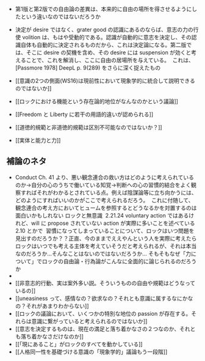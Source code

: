 - 第1版と第2版での自由論の差異は、本来的に自由の場所を得させるようにしたという違いなのではないだろうか
- 決定が desire ではなく、grater good の認識にあるのならば、意志の力の行使 volition は、もはや受動的である。認識が自動的に意志を決定し、その認識自体も自動的に決定されるものだから、これは決定論になる。第二版では、そこに desire の契機を含め、その desire には suspension が効くと考えることで、これを解消し、ここに自由の居場所を与えている。  これは、[Passmore 1978] DeepL p. 9(289) をさらに深く捉えたもの



- [[意識の2つの側面(WS16)は現前性において現象学的に統合して説明できるのではないか]]
- [[ロックにおける機能という存在論的地位がなんなのかという議論]]
- [[Freedom と Liberty に若干の用語的違いが認められる]]
- [[道徳的規範と非道徳的規範は区別不可能なのではないか？]]
- [[実体と能力と力]]

## 補論のネタ
- Conduct Ch. 41 より、悪い観念連合の救い方はどのように考えられているのか→自分の心のうちで働いている知覚→判断への心の習慣的結合をよく観察すればそれがわかるとされている点。例えば陰謀論等に立ち向かうには、どのようにすればいいのかがここで考えられるだろう。  これに付随して、観念連合の考え方においてヒュームを参照するとどうなるかを対置するのは面白いかもしれない ロックと無意識  2.21.24 voluntary action ではあるけれど、will に propose されていない action が実際に多いことを述べている  2.10 とかで  習慣になってしまっていることについて、ロックはいつ問題を見出すのだろうか？？正直、今のままでええやんという人を実際に考えたら  ロックはいつでも考える主体を考えていそうだと考えられるが、それは本当なのだろうか…そんなことはないのではないだろうか… そもそもなぜ「力について」でロックの自由論・行為論がこんなに全面的に論じられるのだろうか
- 
- [[非意志的行動、実は案外多い説。そういうものの自由や規範はどうなっているの]]
- [[uneasiness って、感情なの？欲求なの？それとも意識に属するなにかなの？それがあまりわからない]]
- [[ロックの議論において、いくつかの特別な地位の passion が存在する。それらは意識に繋がっていると考えられるのではないか]]
- [[意志を決定するものは、現在の満足と落ち着かなさの２つなのか、それとも落ち着かなさだけなのか]]
- [[「現にあること」がロックのすべてを動かしている]]
- [[人格同一性を基礎づける意識の「現象学的」議論もう一段階]]